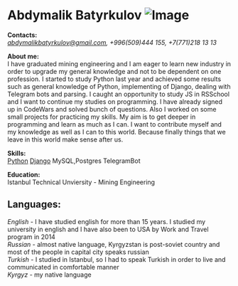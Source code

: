 # **Abdymalik Batyrkulov**  ![Image](/profile.jpg)

**Contacts:**  
*abdymalikbatyrkulov@gmail.com, +996(509)444 155, +7(771)218 13 13*

**About me:**  
I have graduated mining engineering and I am eager to learn new industry in order to upgrade my general knowledge and not to be dependent on one profession. I started to study Python last year and achieved some results such as general knowledge of Python, implementing of Django, dealing with Telegram bots and parsing. I caught an opportunity to study JS in RSSchool and I want to continue my studies on programming. I have already signed up in CodeWars and solved bunch of questions. Also I worked on some small projects for practicing my skills. My aim is to get deeper in programming and learn as much as I can. I want to contribute myself and my knowledge as well as I can to this world. Because finally things that we leave in this world make sense after us.

**Skills:**  
[Python](https://www.codewars.com/users/abdymalik14)
[Django](https://github.com/abdymaleeq925?tab=repositories) MySQL,Postgres
TelegramBot

**Education:**  
Istanbul Technical Unviersity - Mining Engineering

## **Languages:**
*English* - I have studied english for more than 15 years. I studied my university in english and I have also been to USA by Work and Travel program in 2014  
*Russian* - almost native language, Kyrgyzstan is post-soviet country and most of the people in capital city speaks russian  
*Turkish* - I studied in Istanbul, so I had to speak Turkish in order to live and communicated in comfortable manner  
*Kyrgyz* - my native language
